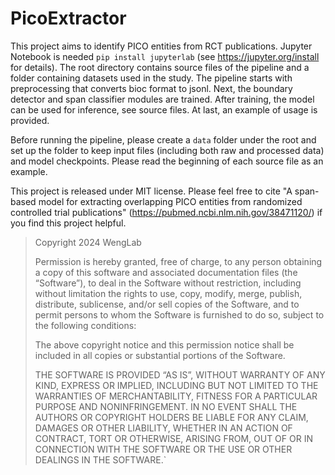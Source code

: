 # PicoExtractor

This project aims to identify PICO entities from RCT publications. Jupyter Notebook is needed `pip install jupyterlab` (see https://jupyter.org/install for details). The root directory contains source files of the pipeline and a folder containing datasets used in the study. The pipeline starts with preprocessing that converts bioc format to jsonl. Next, the boundary detector and span classifier modules are trained. After training, the model can be used for inference, see source files. At last, an example of usage is provided. 

Before running the pipeline, please create a `data` folder under the root and set up the folder to keep input files (including both raw and processed data) and model checkpoints. Please read the beginning of each source file as an example.

This project is released under MIT license. Please feel free to cite "A span-based model for extracting overlapping PICO entities from randomized controlled trial publications" (https://pubmed.ncbi.nlm.nih.gov/38471120/) if you find this project helpful.

>Copyright 2024 WengLab
>
>Permission is hereby granted, free of charge, to any person obtaining a copy of this software and associated documentation files (the “Software”), to deal in the Software without restriction, including without limitation the rights to use, copy, modify, merge, publish, distribute, sublicense, and/or sell copies of the Software, and to permit persons to whom the Software is furnished to do so, subject to the following conditions:
>
>The above copyright notice and this permission notice shall be included in all copies or substantial portions of the Software.
>
>THE SOFTWARE IS PROVIDED “AS IS”, WITHOUT WARRANTY OF ANY KIND, EXPRESS OR IMPLIED, INCLUDING BUT NOT LIMITED TO THE WARRANTIES OF MERCHANTABILITY, FITNESS FOR A PARTICULAR PURPOSE AND NONINFRINGEMENT. IN NO EVENT SHALL THE AUTHORS OR COPYRIGHT HOLDERS BE LIABLE FOR ANY CLAIM, DAMAGES OR OTHER LIABILITY, WHETHER IN AN ACTION OF CONTRACT, TORT OR OTHERWISE, ARISING FROM, OUT OF OR IN CONNECTION WITH THE SOFTWARE OR THE USE OR OTHER DEALINGS IN THE SOFTWARE.`
